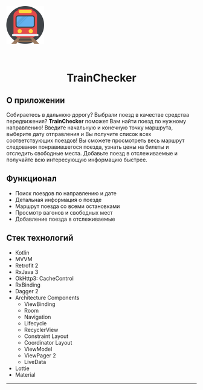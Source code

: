 <p align="centr">
  <img src="icons/train.png" height="100" />
</p>
<br />
<h1 align="center">TrainChecker</h1>

## О приложении

Собираетесь в дальнюю дорогу? Выбрали поезд в качестве средства передвижения? __TrainChecker__
поможет Вам найти поезд по нужному направлению!
Введите начальную и конечную точку маршрута, выберите дату отправления и Вы получите список всех
соответствующих поездов!
Вы сможете просмотреть весь маршрут следования понравившегося поезда, узнать цены на билеты и
отследить свободные места. Добавьте поезд в отслеживаемые и получайте всю интересующую информацию
быстрее.

## Функционал

- Поиск поездов по направлению и дате
- Детальная информация о поезде
- Маршрут поезда со всеми остановками
- Просмотр вагонов и свободных мест
- Добавление поезда в отслеживаемые

## Стек технологий

- Kotlin
- MVVM
- Retrofit 2
- RxJava 3
- OkHttp3: CacheControl
- RxBinding
- Dagger 2
- Architecture Components
  - ViewBinding
  - Room
  - Navigation
  - Lifecycle
  - RecyclerView
  - Constraint Layout
  - Coordinator Layout
  - ViewModel
  - ViewPager 2
  - LiveData
- Lottie
- Material

-----------


